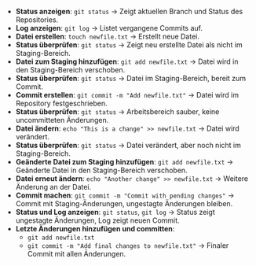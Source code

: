 - **Status anzeigen**: `git status` → Zeigt aktuellen Branch und Status des Repositories.
- **Log anzeigen**: `git log` → Listet vergangene Commits auf.
- **Datei erstellen**: `touch newfile.txt` → Erstellt neue Datei.
- **Status überprüfen**: `git status` → Zeigt neu erstellte Datei als nicht im Staging-Bereich.
- **Datei zum Staging hinzufügen**: `git add newfile.txt` → Datei wird in den Staging-Bereich verschoben.
- **Status überprüfen**: `git status` → Datei im Staging-Bereich, bereit zum Commit.
- **Commit erstellen**: `git commit -m "Add newfile.txt"` → Datei wird im Repository festgeschrieben.
- **Status überprüfen**: `git status` → Arbeitsbereich sauber, keine uncommitteten Änderungen.
- **Datei ändern**: `echo "This is a change" >> newfile.txt` → Datei wird verändert.
- **Status überprüfen**: `git status` → Datei verändert, aber noch nicht im Staging-Bereich.
- **Geänderte Datei zum Staging hinzufügen**: `git add newfile.txt` → Geänderte Datei in den Staging-Bereich verschoben.
- **Datei erneut ändern**: `echo "Another change" >> newfile.txt` → Weitere Änderung an der Datei.
- **Commit machen**: `git commit -m "Commit with pending changes"` → Commit mit Staging-Änderungen, ungestagte Änderungen bleiben.
- **Status und Log anzeigen**: `git status`, `git log` → Status zeigt ungestagte Änderungen, Log zeigt neuen Commit.
- **Letzte Änderungen hinzufügen und committen**:
  - `git add newfile.txt`
  - `git commit -m "Add final changes to newfile.txt"` → Finaler Commit mit allen Änderungen.
